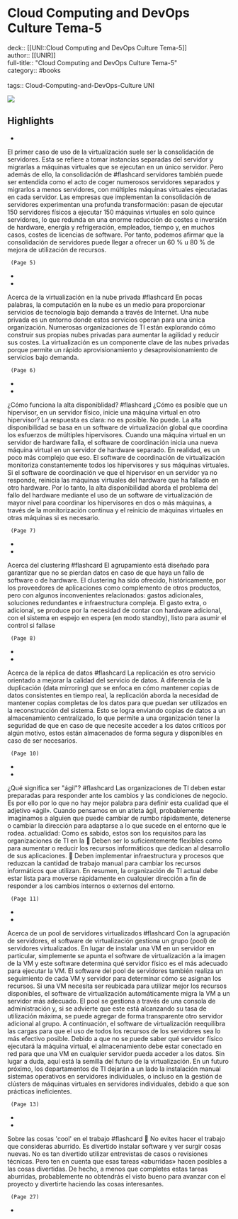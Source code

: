 # Cloud Computing and DevOps Culture Tema-5

deck:: [[UNI::Cloud Computing and DevOps Culture Tema-5]]\
author:: [[UNIR]]\
full-title:: "Cloud Computing and DevOps Culture Tema-5"\
category:: #books\
\
tags:: Cloud-Computing-and-DevOps-Culture UNI  

![](https://readwise-assets.s3.amazonaws.com/media/uploaded_book_covers/profile_22942/531d5576-c016-4406-9071-e6f73b67516f.jpg)

## Highlights
- 
 El primer caso de uso de la virtualización suele ser la consolidación de servidores. Esta se refiere a tomar instancias separadas del servidor y migrarlas a máquinas virtuales que se ejecutan en un único servidor. Pero además de ello, la consolidación de #flashcard 
    servidores también puede ser entendida como el acto de coger numerosos servidores separados y migrarlos a menos servidores, con múltiples máquinas virtuales ejecutadas en cada servidor. Las empresas que implementan la consolidación de servidores experimentan una profunda transformación: pasan de ejecutar 150 servidores físicos a ejecutar 150 máquinas virtuales en solo quince servidores, lo que redunda en una enorme reducción de costes e inversión de hardware, energía y refrigeración, empleados, tiempo y, en muchos casos, costes de licencias de software. Por tanto, podemos afirmar que la consolidación de servidores puede llegar a ofrecer un 60 % u 80 % de mejora de utilización de recursos.

     (Page 5)
-
- 
 Acerca de la virtualización en la nube privada #flashcard 
    En pocas palabras, la computación en la nube es un medio para proporcionar servicios de tecnología bajo demanda a través de Internet. Una nube privada es un entorno donde estos servicios operan para una única organización. Numerosas organizaciones de TI están explorando cómo construir sus propias nubes privadas para aumentar la agilidad y reducir sus costes. La virtualización es un componente clave de las nubes privadas porque permite un rápido aprovisionamiento y desaprovisionamiento de servicios bajo demanda.

     (Page 6)
-
- 
 ¿Cómo funciona la alta disponiblidad? #flashcard 
    ¿Cómo es posible que un hipervisor, en un servidor físico, inicie una máquina virtual en otro hipervisor? La respuesta es clara: no es posible. No puede. La alta disponibilidad se basa en un software de virtualización global que coordina los esfuerzos de múltiples hipervisores. Cuando una máquina virtual en un servidor de hardware falla, el software de coordinación inicia una nueva máquina virtual en un servidor de hardware separado. En realidad, es un poco más complejo que eso. El software de coordinación de virtualización monitoriza constantemente todos los hipervisores y sus máquinas virtuales. Si el software de coordinación ve que el hipervisor en un servidor ya no responde, reinicia las máquinas virtuales del hardware que ha fallado en otro hardware. Por lo tanto, la alta disponibilidad aborda el problema del fallo del hardware mediante el uso de un software de virtualización de mayor nivel para coordinar los hipervisores en dos o más máquinas, a través de la monitorización continua y el reinicio de máquinas virtuales en otras máquinas si es necesario.

     (Page 7)
-
- 
 Acerca del clustering #flashcard 
    El agrupamiento está diseñado para garantizar que no se pierdan datos en caso de que haya un fallo de software o de hardware. El clustering ha sido ofrecido, históricamente, por los proveedores de aplicaciones como complemento de otros productos, pero con algunos inconvenientes relacionados: gastos adicionales, soluciones redundantes e infraestructura compleja. El gasto extra, o adicional, se produce por la necesidad de contar con hardware adicional, con el sistema en espejo en espera (en modo standby), listo para asumir el control si fallase

     (Page 8)
-
- 
 Acerca de la réplica de datos #flashcard 
    La replicación es otro servicio orientado a mejorar la calidad del servicio de datos. A diferencia de la duplicación (data mirroring) que se enfoca en cómo mantener copias de datos consistentes en tiempo real, la replicación aborda la necesidad de mantener copias completas de los datos para que puedan ser utilizados en la reconstrucción del sistema. Esto se logra enviando copias de datos a un almacenamiento centralizado, lo que permite a una organización tener la seguridad de que en caso de que necesite acceder a los datos críticos por algún motivo, estos están almacenados de forma segura y disponibles en caso de ser necesarios.

     (Page 10)
-
- 
 ¿Qué significa ser "ágil"? #flashcard 
    Las organizaciones de TI deben estar preparadas para responder ante los cambios y las condiciones de negocio. Es por ello por lo que no hay mejor palabra para definir esta cualidad que el adjetivo «ágil». Cuando pensamos en un atleta ágil, probablemente imaginamos a alguien que puede cambiar de rumbo rápidamente, detenerse o cambiar la dirección para adaptarse a lo que sucede en el entorno que le rodea. actualidad: Como es sabido, estos son los requisitos para las organizaciones de TI en la  Deben ser lo suficientemente flexibles como para aumentar o reducir los recursos informáticos que dedican al desarrollo de sus aplicaciones.  Deben implementar infraestructura y procesos que reduzcan la cantidad de trabajo manual para cambiar los recursos informáticos que utilizan. En resumen, la organización de TI actual debe estar lista para moverse rápidamente en cualquier dirección a fin de responder a los cambios internos o externos del entorno.

     (Page 11)
-
- 
 Acerca de un pool de servidores virtualizados #flashcard 
    Con la agrupación de servidores, el software de virtualización gestiona un grupo (pool) de servidores virtualizados. En lugar de instalar una VM en un servidor en particular, simplemente se apunta el software de virtualización a la imagen de la VM y este software determina qué servidor físico es el más adecuado para ejecutar la VM. El software del pool de servidores también realiza un seguimiento de cada VM y servidor para determinar cómo se asignan los recursos. Si una VM necesita ser reubicada para utilizar mejor los recursos disponibles, el software de virtualización automáticamente migra la VM a un servidor más adecuado. El pool se gestiona a través de una consola de administración y, si se advierte que este está alcanzando su tasa de utilización máxima, se puede agregar de forma transparente otro servidor adicional al grupo. A continuación, el software de virtualización reequilibra las cargas para que el uso de todos los recursos de los servidores sea lo más efectivo posible. Debido a que no se puede saber qué servidor físico ejecutará la máquina virtual, el almacenamiento debe estar conectado en red para que una VM en cualquier servidor pueda acceder a los datos. Sin lugar a duda, aquí está la semilla del futuro de la virtualización. En un futuro próximo, los departamentos de TI dejarán a un lado la instalación manual sistemas operativos en servidores individuales, o incluso en la gestión de clústers de máquinas virtuales en servidores individuales, debido a que son prácticas ineficientes.

     (Page 13)
-
- 
 Sobre las cosas 'cool' en el trabajo #flashcard 
     No evites hacer el trabajo que consideras aburrido. Es divertido instalar software y ver surgir cosas nuevas. No es tan divertido utilizar entrevistas de casos o revisiones técnicas. Pero ten en cuenta que esas tareas «aburridas» hacen posibles a las cosas divertidas. De hecho, a menos que completes estas tareas aburridas, probablemente no obtendrás el visto bueno para avanzar con el proyecto y divertirte haciendo las cosas interesantes.

     (Page 27)
-
